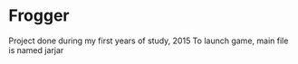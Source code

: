# Frogger
Project done during my first years of study, 2015
To launch game, main file is named jarjar
